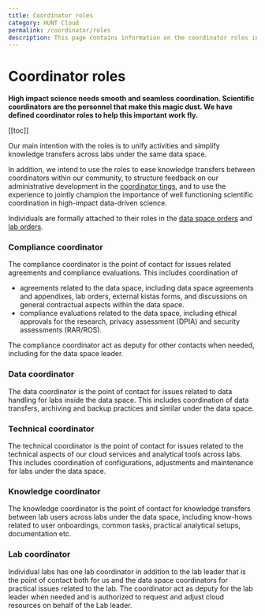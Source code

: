 ```yaml
---
title: Coordinator roles
category: HUNT Cloud
permalink: /coordinator/roles
description: This page contains information on the coordinator roles in HUNT Cloud.
---
```


# Coordinator roles

**High impact science needs smooth and seamless coordination. Scientific coordinators are the personnel that make this magic dust. We have defined coordinator roles to help this important work fly.**

[[toc]]

Our main intention with the roles is to unify activities and simplify knowledge transfers across labs under the same data space. 

In addition, we intend to use the roles to ease knowledge transfers between coordinators within our community, to structure feedback on our administrative development in the [coordinator tings](/tingweek/#coordinator-ting), and to use the experience to jointly champion the importance of well functioning scientific coordination in high-impact data-driven science.

Individuals are formally attached to their roles in the [data space orders](/agreements/overview/#data-space-order) and [lab orders](/agreements/overview/#lab-order).

### Compliance coordinator

The compliance coordinator is the point of contact for issues related agreements and compliance evaluations. This includes coordination of 

* agreements related to the data space, including data space agreements and appendixes, lab orders, external kistas forms, and discussions on general contractual aspects within the data space. 
* compliance evaluations related to the data space, including ethical approvals for the research, privacy assessment (DPIA) and security assessments (RAR/ROS). 

The compliance coordinator act as deputy for other contacts when needed, including for the data space leader.

### Data coordinator

The data coordinator is the point of contact for issues related to data handling for labs inside the data space. This includes coordination of data transfers, archiving and backup practices and similar under the data space. 

### Technical coordinator

The technical coordinator is the point of contact for issues related to the technical aspects of our cloud services and analytical tools across labs. This includes coordination of configurations, adjustments and maintenance for labs under the data space.

### Knowledge coordinator

The knowledge coordinator is the point of contact for knowledge transfers between lab users across labs under the data space, including know-hows related to user onboardings, common tasks, practical analytical setups, documentation etc.

### Lab coordinator

Individual labs has one lab coordinator in addition to the lab leader that is the point of contact both for us and the data space coordinators for practical issues related to the lab. The coordinator act as deputy for the lab leader when needed and is authorized to request and adjust cloud resources on behalf of the Lab leader.


